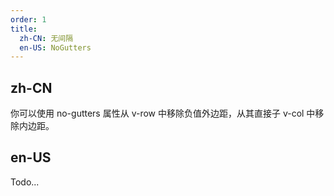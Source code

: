```yaml
---
order: 1
title:
  zh-CN: 无间隔
  en-US: NoGutters
---
```


## zh-CN

你可以使用 no-gutters 属性从 v-row 中移除负值外边距，从其直接子 v-col 中移除内边距。

## en-US

Todo...
